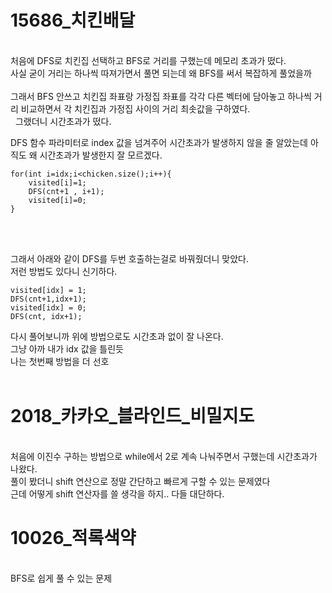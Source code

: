 <h1> 15686_치킨배달 </h1>

<br>
처음에 DFS로 치킨집 선택하고 BFS로 거리를 구했는데 메모리 초과가 떴다.<br>
사실 굳이 거리는 하나씩 따져가면서 풀면 되는데 왜 BFS를 써서 복잡하게 풀었을까<br>
<br> 
그래서 BFS 안쓰고 치킨집 좌표랑 가정집 좌표를 각각 다른 벡터에 담아놓고 하나씩 거리 비교하면서 각 치킨집과 가정집 사이의 거리 최솟값을 구하였다. <br> 
그랬더니 시간초과가 떴다. <br>

DFS 함수 파라미터로 index 값을 넘겨주어 시간초과가 발생하지 않을 줄 알았는데 아직도 왜 시간초과가 발생한지 잘 모르겠다.
<br>

    for(int i=idx;i<chicken.size();i++){
        visited[i]=1;
        DFS(cnt+1 , i+1);
        visited[i]=0;
    }
<br><br>

그래서 아래와 같이 DFS를 두번 호출하는걸로 바꿔줬더니 맞았다. <br>
저런 방법도 있다니 신기하다.<br>
    
    visited[idx] = 1;
    DFS(cnt+1,idx+1);
    visited[idx] = 0;
    DFS(cnt, idx+1);


다시 풀어보니까 위에 방법으로도 시간초과 없이 잘 나온다. <br>
그냥 아까 내가 idx 값을 틀린듯<br>
나는 첫번째 방법을 더 선호 <br><br>


<h1> 2018_카카오_블라인드_비밀지도 </h1>
<br>
처음에 이진수 구하는 방법으로 while에서 2로 계속 나눠주면서 구했는데 시간초과가 나왔다.<br>
풀이 봤더니 shift 연산으로 정말 간단하고 빠르게 구할 수 있는 문제였다 <br>
근데 어떻게 shift 연산자를 쓸 생각을 하지.. 다들 대단하다.<br>


<h1> 10026_적록색약 </h1>
<br>
BFS로 쉽게 풀 수 있는 문제


